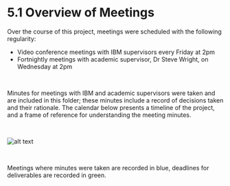 5.1 Overview of Meetings
====================

Over the course of this project, meetings were scheduled with the following regularity:

* Video conference meetings with IBM supervisors every Friday at 2pm
* Fortnightly meetings with academic supervisor, Dr Steve Wright, on Wednesday at 2pm

<Br>
  
Minutes for meetings with IBM and academic supervisors were taken and are included in this folder; these minutes include a record of decisions taken and their rationale. The calendar below presents a timeline of the project, and a frame of reference for understanding the meeting minutes.

<Br>

![alt text](https://github.com/patrickjohncyh/ibm-waldo/blob/master/imgs/minutes_cal.JPG "Calendar of meeting minutes")

<Br>
  
Meetings where minutes were taken are recorded in blue, deadlines for deliverables are recorded in green.
